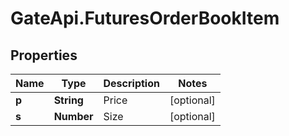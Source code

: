 # GateApi.FuturesOrderBookItem

## Properties
Name | Type | Description | Notes
------------ | ------------- | ------------- | -------------
**p** | **String** | Price | [optional] 
**s** | **Number** | Size | [optional] 


